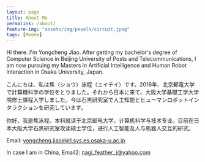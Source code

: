 ```yaml
---
layout: page
title: About Me
permalink: /about/
feature-img: "assets/img/pexels/circuit.jpeg"
tags: [Meeee]
---
```


Hi there. I'm Yongcheng Jiao.
After getting my bachelor's degree of Computer Science in Beijing University of Posts and Telecommunications, I am now pursuing my Masters in Artificial Intelligence and Human Robot Interaction in Osaka University, Japan.

こんにちは、私は焦（ショウ）泳程（エイテイ）です。2016年、北京郵電大学で計算機科学の学位をとりました。それから日本に来て、大阪大学基礎工学大学院修士課程入学しました。今は石黒研究室で人工知能とヒューマンロボットインタラクションを研究しています。

你好，我是焦泳程。本科就读于北京邮电大学，计算机科学与技术专业。目前在日本大阪大学石黑研究室攻读硕士学位，进行人工智能及人与机器人交互的研究。

Email: yongcheng.jiao@irl.sys.es.osaka-u.ac.jp

In case I am in China, Email2: nagi_feather_j@yahoo.com 
